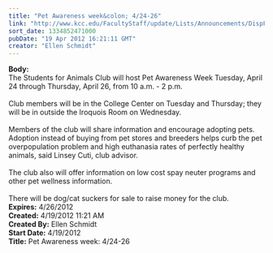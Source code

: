 ```yaml
---
title: "Pet Awareness week&colon; 4/24-26"
link: "http://www.kcc.edu/FacultyStaff/update/Lists/Announcements/DispForm.aspx?ID=671"
sort_date: 1334852471000
pubDate: "19 Apr 2012 16:21:11 GMT"
creator: "Ellen Schmidt"
---
```


<div><b>Body:</b> <div class=ExternalClassA9314D1D92EB406498CFC4BEDF9F9993>
<div>
<div>The Students for Animals Club will host Pet Awareness Week Tuesday, April 24 through Thursday, April 26, from 10 a.m. - 2 p.m. </div>
<div> </div>
<div>Club members will be in the College Center on Tuesday and Thursday; they will be in outside the Iroquois Room on Wednesday.     </div>
<div> </div>
<div>Members of the club will share information and encourage adopting pets. Adoption instead of buying from pet stores and breeders helps curb the pet overpopulation problem and high euthanasia rates of perfectly healthy animals, said Linsey Cuti, club advisor.</div>
<div> </div>
<div>The club also will offer information on low cost spay neuter programs and other pet wellness information. </div>
<div> </div>
<div>There will be dog/cat suckers for sale to raise money for the club. </div></div></div></div>
<div><b>Expires:</b> 4/26/2012</div>
<div><b>Created:</b> 4/19/2012 11:21 AM</div>
<div><b>Created By:</b> Ellen Schmidt</div>
<div><b>Start Date:</b> 4/19/2012</div>
<div><b>Title:</b> Pet Awareness week: 4/24-26</div>
